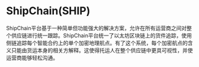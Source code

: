 # ShipChain(SHIP)

ShipChain平台基于一种简单但功能强大的解决方案，允许在所有运营商之间对整个供应链进行统一跟踪。ShipChain平台统一了以太坊区块链上的货件追踪，使用侧链追踪每个智能合约上的单个加密地理航点。有了这个系统，每个加密航点的含义只能由货运本身的相关方解释。这使得托运人在整个供应链中更具可视性，并使运营商能够轻松沟通。

